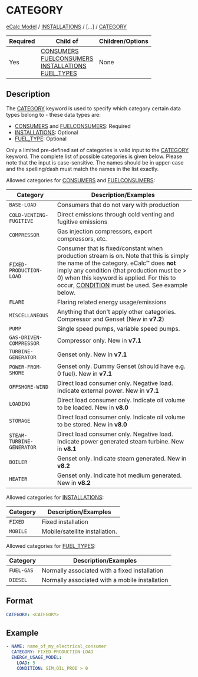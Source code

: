 # CATEGORY
[eCalc Model](/about/references/index.md)
/ [INSTALLATIONS](/about/references/keywords/INSTALLATIONS.md) 
/ [...] / [CATEGORY](/about/references/keywords/CATEGORY.md)

| Required | Child of                                                                                                                                                                                                                                                           | Children/Options |
|----------|--------------------------------------------------------------------------------------------------------------------------------------------------------------------------------------------------------------------------------------------------------------------|------------------|
| Yes      | [CONSUMERS](/about/references/keywords/CONSUMERS.md)  <br /> [FUELCONSUMERS](/about/references/keywords/FUELCONSUMERS.md) <br /> [INSTALLATIONS](/about/references/keywords/INSTALLATIONS.md) <br /> [FUEL_TYPES](/about/references/keywords/FUEL_TYPES.md) <br /> | None             |

## Description
The [CATEGORY](/about/references/keywords/CATEGORY.md) keyword is used to specify which category certain data types belong to - these data types are:

* [CONSUMERS](/about/references/keywords/CONSUMERS.md) and [FUELCONSUMERS](/about/references/keywords/FUELCONSUMERS.md): Required
* [INSTALLATIONS](/about/references/keywords/INSTALLATIONS.md): Optional
* [FUEL_TYPE](/about/references/keywords/FUEL_TYPES.md): Optional

Only a limited pre-defined set of categories is valid input to the 
[CATEGORY](/about/references/keywords/CATEGORY.md) keyword. The complete list of possible categories is given below. 
Please note that the input is case-sensitive. The names should be in upper-case and the spelling/dash must match the names in the list exactly.

Allowed categories for [CONSUMERS](/about/references/keywords/CONSUMERS.md) and [FUELCONSUMERS](/about/references/keywords/FUELCONSUMERS.md):

| Category                      | Description/Examples                                                                                                                                                                                                                                                                               |
|-------------------------------|----------------------------------------------------------------------------------------------------------------------------------------------------------------------------------------------------------------------------------------------------------------------------------------------------|
| ``BASE-LOAD``                 | Consumers that do not vary with production                                                                                                                                                                                                                                                         |
| ``COLD-VENTING-FUGITIVE``     | Direct emissions through cold venting and fugitive emissions                                                                                                                                                                                                                                       |
| ``COMPRESSOR``                | Gas injection compressors, export compressors, etc.                                                                                                                                                                                                                                                |
| ``FIXED-PRODUCTION-LOAD``     | Consumer that is fixed/constant when production stream is on. Note that this is simply the name of the category. eCalc™ does **not** imply any condition (that production must be > 0) when this keyword is applied. For this to occur, [CONDITION](CONDITION.md) must be used. See example below. |
| ``FLARE``                     | Flaring related energy usage/emissions                                                                                                                                                                                                                                                             |
| ``MISCELLANEOUS``             | Anything that don't apply other categories. Compressor and Genset (New in **v7.2**)                                                                                                                                                                                                                |
| ``PUMP``                      | Single speed pumps, variable speed pumps.                                                                                                                                                                                                                                                          |
| ``GAS-DRIVEN-COMPRESSOR``     | Compressor only. New in **v7.1**                                                                                                                                                                                                                                                                   |
| ``TURBINE-GENERATOR``         | Genset only. New in **v7.1**                                                                                                                                                                                                                                                                       |
| ``POWER-FROM-SHORE``          | Genset only. Dummy Genset (should have e.g. 0 fuel). New in **v7.1**                                                                                                                                                                                                                               |
| ``OFFSHORE-WIND``             | Direct load consumer only. Negative load. Indicate external power. New in **v7.1**                                                                                                                                                                                                                 |
| ``LOADING``                   | Direct load consumer only. Indicate oil volume to be loaded. New in **v8.0**                                                                                                                                                                                                                       |
| ``STORAGE``                   | Direct load consumer only. Indicate oil volume to be stored. New in **v8.0**                                                                                                                                                                                                                       |
 | ``STEAM-TURBINE-GENERATOR``   | Direct load consumer only. Negative load. Indicate power generated steam turbine. New in **v8.1**                                                                                                                                                                                                  |
| ``BOILER``                  | Genset only. Indicate steam generated. New in **v8.2**                                                                                                                                                                                                                        |
| ``HEATER``                  | Genset only. Indicate hot medium generated. New in **v8.2**                                                                                                                                                                          |

Allowed categories for [INSTALLATIONS](/about/references/keywords/INSTALLATIONS.md):

| Category                   | Description/Examples           |
|----------------------------|--------------------------------|
| ``FIXED``                  | Fixed installation             |
| ``MOBILE``                 | Mobile/satellite installation. |

Allowed categories for [FUEL_TYPES](/about/references/keywords/FUEL_TYPES.md):

| Category                   | Description/Examples                                         |
|----------------------------|--------------------------------------------------------------|
| ``FUEL-GAS``               | Normally associated with a fixed installation                |
| ``DIESEL``                 | Normally associated with a mobile installation               |

## Format

~~~~~~~~yaml
CATEGORY: <CATEGORY>
~~~~~~~~

## Example

~~~~~~~~yaml
- NAME: name_of_my_electrical_consumer
  CATEGORY: FIXED-PRODUCTION-LOAD
  ENERGY_USAGE_MODEL:
    LOAD: 5
    CONDITION: SIM;OIL_PROD > 0
~~~~~~~~
